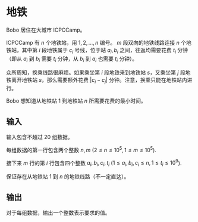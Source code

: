 # 地铁

Bobo 居住在大城市 ICPCCamp。

ICPCCamp 有 $n$ 个地铁站，用 $1, 2, \dots, n$ 编号。
$m$ 段双向的地铁线路连接 $n$ 个地铁站，其中第 $i$ 段地铁属于 $c_i$ 号线，位于站 $a_i, b_i$ 之间，往返均需要花费 $t_i$ 分钟（即从 $a_i$ 到 $b_i$ 需要 $t_i$ 分钟，从 $b_i$ 到 $a_i$ 也需要 $t_i$ 分钟）。

众所周知，换乘线路很麻烦。如果乘坐第 $i$ 段地铁来到地铁站 $s$，又乘坐第 $j$ 段地铁离开地铁站 $s$，那么需要额外花费 $|c_i - c_j|$ 分钟。注意，换乘只能在地铁站内进行。

Bobo 想知道从地铁站 $1$ 到地铁站 $n$ 所需要花费的最小时间。

## 输入

输入包含不超过 $20$ 组数据。

每组数据的第一行包含两个整数 $n, m$ ($2 \leq n \leq 10^5, 1 \leq m \leq 10^5$).

接下来 $m$ 行的第 $i$ 行包含四个整数 $a_i, b_i, c_i, t_i$ ($1 \leq a_i, b_i, c_i \leq n, 1 \leq t_i \leq 10^9$).

保证存在从地铁站 $1$ 到 $n$ 的地铁线路（不一定直达）。

## 输出

对于每组数据，输出一个整数表示要求的值。

<!--SAMPLES-->
